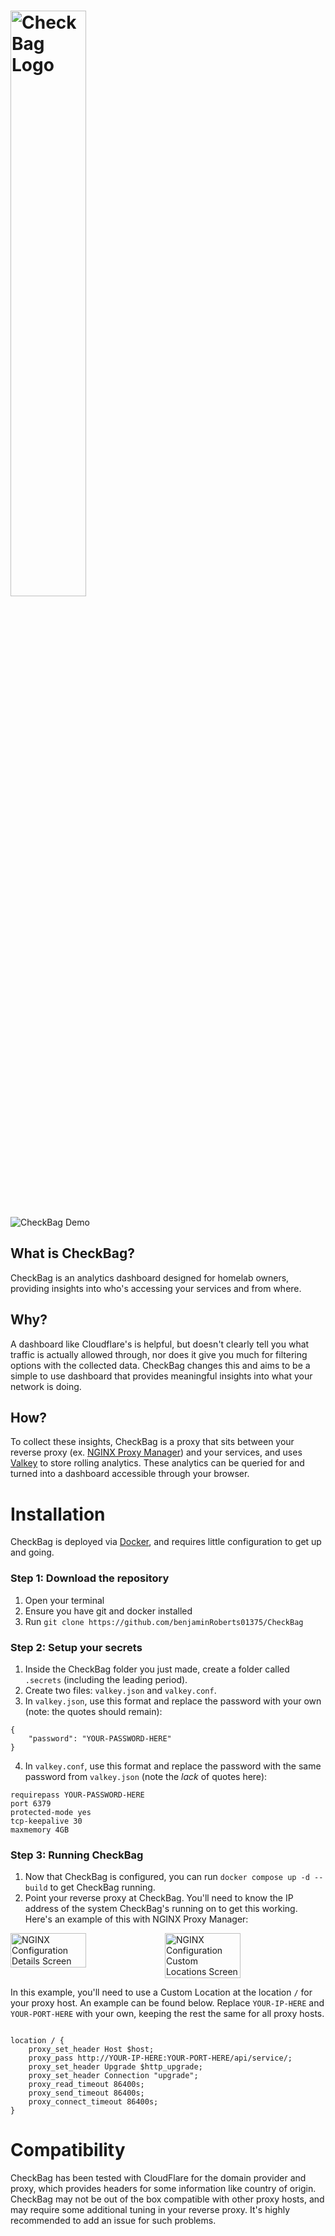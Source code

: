 # <img src="https://github.com/user-attachments/assets/c915c0fd-37a0-489f-a122-3f158348ef59" alt="CheckBag Logo" style="width: 49%;">

![CheckBag Demo](https://github.com/user-attachments/assets/d92c5049-40ef-474f-ae05-7f73a6c6ef6a)


## What is CheckBag?
CheckBag is an analytics dashboard designed for homelab owners, providing insights into who's accessing your services and from where.
## Why?
A dashboard like Cloudflare's is helpful, but doesn't clearly tell you what traffic is actually allowed through, nor does it give you much for filtering options with the collected data. CheckBag changes this and aims to be a simple to use dashboard that provides meaningful insights into what your network is doing.
## How?
To collect these insights, CheckBag is a proxy that sits between your reverse proxy (ex. [NGINX Proxy Manager](https://nginxproxymanager.com/)) and your services, and uses [Valkey](https://valkey.io/) to store rolling analytics. These analytics can be queried for and turned into a dashboard accessible through your browser.

# Installation
CheckBag is deployed via [Docker](https://www.docker.com/), and requires little configuration to get up and going.
### Step 1: Download the repository
1. Open your terminal
2. Ensure you have git and docker installed
3. Run `git clone https://github.com/benjaminRoberts01375/CheckBag`
### Step 2: Setup your secrets
1. Inside the CheckBag folder you just made, create a folder called `.secrets` (including the leading period).
2. Create two files: `valkey.json` and `valkey.conf`.
3. In `valkey.json`, use this format and replace the password with your own (note: the quotes should remain):
```
{
	"password": "YOUR-PASSWORD-HERE"
}
```
4. In `valkey.conf`, use this format and replace the password with the same password from `valkey.json` (note the _lack_ of quotes here):
```
requirepass YOUR-PASSWORD-HERE
port 6379
protected-mode yes
tcp-keepalive 30
maxmemory 4GB
```
### Step 3: Running CheckBag
1. Now that CheckBag is configured, you can run `docker compose up -d --build` to get CheckBag running.
2. Point your reverse proxy at CheckBag. You'll need to know the IP address of the system CheckBag's running on to get this working. Here's an example of this with NGINX Proxy Manager:
<div style="display: flex;">
<img src="https://github.com/user-attachments/assets/47792884-9067-467f-9369-ef1624b56e27" alt="NGINX Configuration Details Screen" style="width: 49%;">
<img src="https://github.com/user-attachments/assets/69e81892-7248-4bb6-81d4-87e06caa0a9e" alt="NGINX Configuration Custom Locations Screen" style="width: 49%;">
</div>

In this example, you'll need to use a Custom Location at the location `/` for your proxy host. An example can be found below. Replace `YOUR-IP-HERE` and `YOUR-PORT-HERE` with your own, keeping the rest the same for all proxy hosts.
```

location / {
    proxy_set_header Host $host;
    proxy_pass http://YOUR-IP-HERE:YOUR-PORT-HERE/api/service/;
    proxy_set_header Upgrade $http_upgrade;
    proxy_set_header Connection "upgrade";
    proxy_read_timeout 86400s;
    proxy_send_timeout 86400s;
    proxy_connect_timeout 86400s;
}
```
# Compatibility
CheckBag has been tested with CloudFlare for the domain provider and proxy, which provides headers for some information like country of origin. CheckBag may not be out of the box compatible with other proxy hosts, and may require some additional tuning in your reverse proxy. It's highly recommended to add an issue for such problems.

